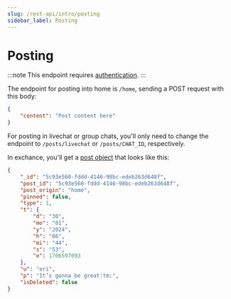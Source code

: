 ```yaml
---
slug: /rest-api/intro/posting
sidebar_label: Posting
---
```


# Posting
:::note
This endpoint requires [authentication](/rest-api/intro/authentication).
:::

The endpoint for posting into home is `/home`, sending a POST request with this body:
```json
{
    "content": "Post content here"
}
```

For posting in livechat or group chats, you'll only need to change the endpoint to `/posts/livechat` or `/posts/CHAT_ID`, respectively.

In exchance, you'll get a [post object](/objects/post#examples) that looks like this:

```json
{
    "_id": "5c93e560-fddd-4146-98bc-edeb263d648f",
    "post_id": "5c93e560-fddd-4146-98bc-edeb263d648f",
    "post_origin": "home",
    "pinned": false,
    "type": 1,
    "t": {
        "d": "30",
        "mo": "01",
        "y": "2024",
        "h": "06",
        "mi": "44",
        "s": "53",
        "e": 1706597093
    },
    "u": "eri",
    "p": "It’s gonna be great:tm:",
    "isDeleted": false
}
```